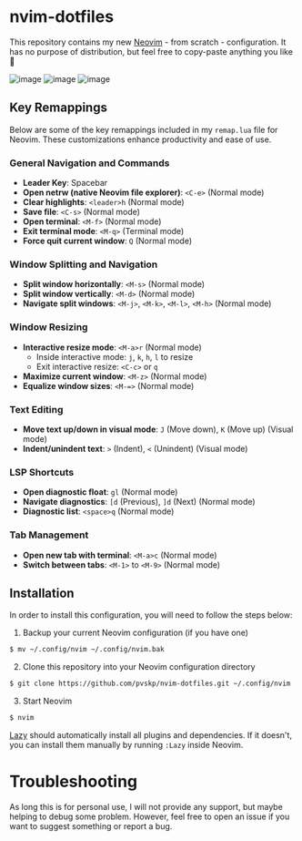 # nvim-dotfiles

This repository contains my new [Neovim](https://neovim.io/) - from scratch - configuration. It has no purpose of distribution, but feel free to copy-paste anything you like 💪

![image](https://github.com/pvskp/nvim-dotfiles/assets/77075070/5d1bc2bc-015f-45ae-a4c3-4ed88dda7682)
![image](https://github.com/pvskp/nvim-dotfiles/assets/77075070/f5719978-36bf-4d30-b721-8a24a98722f4)
![image](https://github.com/pvskp/nvim-dotfiles/assets/77075070/47bed0ad-8da1-427a-8b4c-03e894531bbb)

## Key Remappings

Below are some of the key remappings included in my `remap.lua` file for Neovim. These customizations enhance productivity and ease of use.

### General Navigation and Commands

- **Leader Key**: Spacebar
- **Open netrw (native Neovim file explorer)**: `<C-e>` (Normal mode)
- **Clear highlights**: `<leader>h` (Normal mode)
- **Save file**: `<C-s>` (Normal mode)
- **Open terminal**: `<M-f>` (Normal mode)
- **Exit terminal mode**: `<M-q>` (Terminal mode)
- **Force quit current window**: `Q` (Normal mode)

### Window Splitting and Navigation

- **Split window horizontally**: `<M-s>` (Normal mode)
- **Split window vertically**: `<M-d>` (Normal mode)
- **Navigate split windows**: `<M-j>`, `<M-k>`, `<M-l>`, `<M-h>` (Normal mode)

### Window Resizing

- **Interactive resize mode**: `<M-a>r` (Normal mode)
  - Inside interactive mode: `j`, `k`, `h`, `l` to resize
  - Exit interactive resize: `<C-c>` or `q`
- **Maximize current window**: `<M-z>` (Normal mode)
- **Equalize window sizes**: `<M-=>` (Normal mode)

### Text Editing

- **Move text up/down in visual mode**: `J` (Move down), `K` (Move up) (Visual mode)
- **Indent/unindent text**: `>` (Indent), `<` (Unindent) (Visual mode)

### LSP Shortcuts

- **Open diagnostic float**: `gl` (Normal mode)
- **Navigate diagnostics**: `[d` (Previous), `]d` (Next) (Normal mode)
- **Diagnostic list**: `<space>q` (Normal mode)

### Tab Management

- **Open new tab with terminal**: `<M-a>c` (Normal mode)
- **Switch between tabs**: `<M-1>` to `<M-9>` (Normal mode)

## Installation
In order to install this configuration, you will need to follow the steps below:

1. Backup your current Neovim configuration (if you have one)
```bash
$ mv ~/.config/nvim ~/.config/nvim.bak
```
2. Clone this repository into your Neovim configuration directory
```bash
$ git clone https://github.com/pvskp/nvim-dotfiles.git ~/.config/nvim
```
3. Start Neovim
```bash
$ nvim
```

[Lazy](https://github.com/folke/lazy.nvim) should automatically install all plugins and dependencies. If it doesn't, you can install them manually by running `:Lazy` inside Neovim.

# Troubleshooting
As long this is for personal use, I will not provide any support, but maybe helping to debug some problem. However, feel free to open an issue if you want to suggest something or report a bug.
